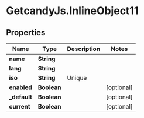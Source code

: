 # GetcandyJs.InlineObject11

## Properties

Name | Type | Description | Notes
------------ | ------------- | ------------- | -------------
**name** | **String** |  | 
**lang** | **String** |  | 
**iso** | **String** | Unique | 
**enabled** | **Boolean** |  | [optional] 
**_default** | **Boolean** |  | [optional] 
**current** | **Boolean** |  | [optional] 


